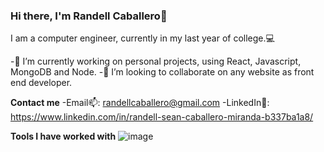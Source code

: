 ### Hi there, I'm Randell Caballero👋
I am a computer engineer, currently in my last year of college.💻

-🔭 I’m currently working on personal projects, using React, Javascript, MongoDB and Node. 
-👯 I’m looking to collaborate on any website as front end developer. 


**Contact me**
-Email📫: randellcaballero@gmail.com
-LinkedIn👀: https://www.linkedin.com/in/randell-sean-caballero-miranda-b337ba1a8/


**Tools I have worked with**
![image](https://user-images.githubusercontent.com/102177367/195671591-58fa3ea6-3b2c-4874-85b9-731a226c160f.png)

<!--
**RandellSCaballero/RandellSCaballero** is a ✨ _special_ ✨ repository because its `README.md` (this file) appears on your GitHub profile.

Here are some ideas to get you started:

- 🔭 I’m currently working on ...
- 🌱 I’m currently learning ...
- 👯 I’m looking to collaborate on ...
- 🤔 I’m looking for help with ...
- 💬 Ask me about ...
- 📫 How to reach me: ...
- 😄 Pronouns: ...
- ⚡ Fun fact: ...
-->
